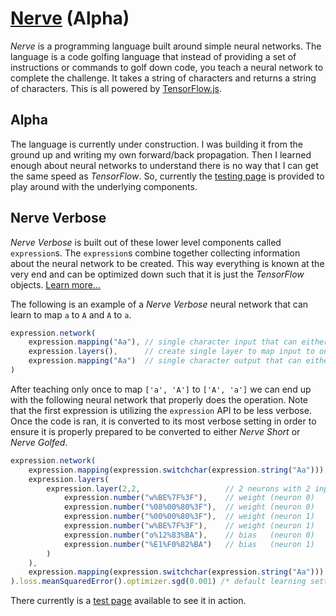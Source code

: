 # [Nerve](https://tkellehe.github.io/nerve) (Alpha)

_Nerve_ is a programming language built around simple neural networks.
The language is a code golfing language that instead of providing a set
of instructions or commands to golf down code, you teach a neural network
to complete the challenge. It takes a string of characters and returns 
a string of characters. This is all powered by [TensorFlow.js](https://www.tensorflow.org/js/).

## Alpha

The language is currently under construction. I was building it from the ground
up and writing my own forward/back propagation. Then I learned enough about neural networks
to understand there is no way that I can get the same speed as _TensorFlow_.
So, currently the [testing page](https://tkellehe.github.io/nerve/test/) is provided to play around with
the underlying components.

## Nerve Verbose

_Nerve Verbose_ is built out of these lower level components called `expression`s.
The `expression`s combine together collecting information about the neural network
to be created. This way everything is known at the very end and can be optimized down
such that it is just the _TensorFlow_ objects. [Learn more...](https://github.com/tkellehe/nerve/wiki)

The following is an example of a _Nerve Verbose_ neural network that can learn to map `a` to `A` and `A` to `a`.

```javascript
expression.network(
    expression.mapping("Aa"), // single character input that can either be 'a' or 'A'
    expression.layers(),      // create single layer to map input to output
    expression.mapping("Aa")  // single character output that can either be 'a' or 'A'
)
```

After teaching only once to map `['a', 'A']` to `['A', 'a']` we can end up with the following
neural network that properly does the operation. Note that the first expression is utilizing the 
`expression` API to be less verbose. Once the code is ran, it is converted to its most verbose
setting in order to ensure it is properly prepared to be converted to either _Nerve Short_ or
_Nerve Golfed_.

```javascript
expression.network(
    expression.mapping(expression.switchchar(expression.string("Aa"))),
    expression.layers(
        expression.layer(2,2,                   // 2 neurons with 2 inputs
            expression.number("w%BE%7F%3F"),    // weight (neuron 0)
            expression.number("%08%00%80%3F"),  // weight (neuron 0)
            expression.number("%00%00%80%3F"),  // weight (neuron 1)
            expression.number("w%BE%7F%3F"),    // weight (neuron 1)
            expression.number("o%12%83%BA"),    // bias   (neuron 0)
            expression.number("%E1%F0%82%BA")   // bias   (neuron 1)
        )
    ),
    expression.mapping(expression.switchchar(expression.string("Aa")))
).loss.meanSquaredError().optimizer.sgd(0.001) /* default learning settings */
```

There currently is a [test page](https://tkellehe.github.io/nerve/test/test_aA.html) available to see it in action.
